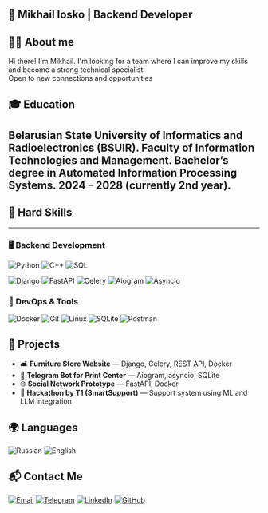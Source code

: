 👋 Mikhail Iosko | Backend Developer  
---
🧑‍💻 About me
---
Hi there! I'm Mikhail. I'm looking for a team where I can improve my skills and become a strong technical specialist.  
Open to new connections and opportunities

🎓 Education
---
Belarusian State University of Informatics and Radioelectronics (BSUIR).
Faculty of Information Technologies and Management.
Bachelor’s degree in Automated Information Processing Systems.
2024 – 2028 (currently 2nd year).
---

## 🧠 Hard Skills
---
### 🖥️ Backend Development
![Python](https://img.shields.io/badge/Python-3776AB?style=for-the-badge&logo=python&logoColor=white)
![C++](https://img.shields.io/badge/C++-00599C?style=for-the-badge&logo=cplusplus&logoColor=white)
![SQL](https://img.shields.io/badge/SQL-336791?style=for-the-badge&logo=postgresql&logoColor=white)

![Django](https://img.shields.io/badge/Django-092E20?style=for-the-badge&logo=django&logoColor=white)
![FastAPI](https://img.shields.io/badge/FastAPI-009688?style=for-the-badge&logo=fastapi&logoColor=white)
![Celery](https://img.shields.io/badge/Celery-37814A?style=for-the-badge&logo=celery&logoColor=white)
![Aiogram](https://img.shields.io/badge/Aiogram-2CA5E0?style=for-the-badge&logo=telegram&logoColor=white)
![Asyncio](https://img.shields.io/badge/Asyncio-3776AB?style=for-the-badge&logo=python&logoColor=white)


### 🧰 DevOps & Tools
![Docker](https://img.shields.io/badge/Docker-2496ED?style=for-the-badge&logo=docker&logoColor=white)
![Git](https://img.shields.io/badge/Git-F05032?style=for-the-badge&logo=git&logoColor=white)
![Linux](https://img.shields.io/badge/Linux-FCC624?style=for-the-badge&logo=linux&logoColor=black)
![SQLite](https://img.shields.io/badge/SQLite-003B57?style=for-the-badge&logo=sqlite&logoColor=white)
![Postman](https://img.shields.io/badge/Postman-FF6C37?style=for-the-badge&logo=postman&logoColor=white)


## 🧩 Projects

- 🛋️ **Furniture Store Website** — Django, Celery, REST API, Docker  
- 🤖 **Telegram Bot for Print Center** — Aiogram, asyncio, SQLite  
- 🌐 **Social Network Prototype** — FastAPI, Docker  
- 🧠 **Hackathon by T1 (SmartSupport)** — Support system using ML and LLM integration  


## 🌍 Languages
![Russian](https://img.shields.io/badge/Russian-Native-blue?style=for-the-badge)
![English](https://img.shields.io/badge/English-Basic-blue?style=for-the-badge)


## 📬 Contact Me
[![Email](https://img.shields.io/badge/Email-ioskomihailaa@gmail.com-D14836?style=for-the-badge&logo=gmail&logoColor=white)](mailto:ioskomihailaa@gmail.com)
[![Telegram](https://img.shields.io/badge/Telegram-26A5E4?style=for-the-badge&logo=telegram&logoColor=white)](https://t.me/misha_iosko)
[![LinkedIn](https://img.shields.io/badge/LinkedIn-0077B5?style=for-the-badge&logo=linkedin&logoColor=white)](https://linkedin.com/)
[![GitHub](https://img.shields.io/badge/GitHub-100000?style=for-the-badge&logo=github&logoColor=white)](https://github.com/Gudi00)
